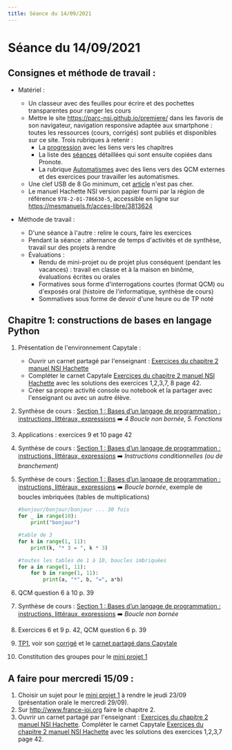 ```yaml
---
title: Séance du 14/09/2021
---
```


# Séance du 14/09/2021

## Consignes et méthode de travail :

* Matériel :
    * Un classeur avec des feuilles pour écrire et des pochettes transparentes pour ranger les cours
    * Mettre le site <https://parc-nsi.github.io/premiere/> dans les favoris de son navigateur, navigation responsive adaptée aux smartphone : toutes les ressources (cours, corrigés) sont publiés et disponibles sur ce site. Trois rubriques à retenir :
        * La [progression](https://parc-nsi.github.io/premiere/) avec les liens vers les chapitres
        * La liste des [séances](https://parc-nsi.github.io/premiere/seances/) détaillées qui sont ensuite copiées dans Pronote.
        * La rubrique [Automatismes](https://parc-nsi.github.io/premiere/automatismes/) avec des liens vers des QCM externes et des exercices pour travailler les automatismes.
    * Une clef USB de 8 Go minimum, cet [article](https://www.boulanger.com/ref/872118) n'est pas cher.
    * Le manuel Hachette NSI version papier fourni par la région de référence `978-2-01-786630-5`, accessible en ligne sur <https://mesmanuels.fr/acces-libre/3813624>

* Méthode de travail :
    * D'une séance à l'autre : relire le cours, faire les exercices
    * Pendant la séance : alternance de temps d'activités et de synthèse, travail sur des projets    à rendre
    * Évaluations :
        * Rendu de mini-projet ou de projet plus conséquent (pendant les vacances) : travail en classe et à la maison en binôme, évaluations écrites ou orales
        * Formatives sous forme d'interrogations courtes (format QCM) ou d'exposés oral (histoire de l'informatique, synthèse de cours)
        * Sommatives sous forme de devoir d'une heure ou de TP noté


## Chapitre 1: constructions de bases en langage Python

1. Présentation de l'environnement Capytale : 
    * Ouvrir un carnet partagé par l'enseignant : [Exercices du chapitre 2 manuel NSI Hachette](https://capytale2.ac-paris.fr/web/c-auth/list?returnto=/web/code/6b4e-36532)
    * Compléter le carnet Capytale [Exercices du chapitre 2 manuel NSI Hachette](https://capytale2.ac-paris.fr/web/c-auth/list?returnto=/web/code/6b4e-36532) avec les solutions des exercices 1,2,3,7, 8 page 42.
    * Créer sa propre activité console ou notebook et la partager avec l'enseignant ou avec un autre élève.

2. Synthèse de cours : [Section 1 : Bases d’un langage de programmation : instructions, littéraux, expressions](../chapitre1/cours/Chap1-Bases-Programmation-2021.pdf) ➡️ _4 Boucle non bornée, 5. Fonctions_

3. Applications : exercices 9 et 10 page 42 

4. Synthèse de cours : [Section 1 : Bases d’un langage de programmation : instructions, littéraux, expressions](../chapitre1/cours/Chap1-Bases-Programmation-2021.pdf) ➡️ _Instructions conditionnelles (ou de branchement)_
   

5. Synthèse de cours : [Section 1 : Bases d’un langage de programmation : instructions, littéraux, expressions](../chapitre1/cours/Chap1-Bases-Programmation-2021.pdf) ➡️ _Boucle bornée_, exemple de boucles imbriquées (tables de multiplications)

    ~~~python
    #bonjour/bonjour/bonjour ... 30 fois
    for _ in range(10):
        print("bonjour")

    #table de 3
    for k in range(1, 11):
        print(k, "* 3 = ", k * 3)

    #toutes les tables de 1 à 10, boucles imbriquées
    for a in range(1, 11):
        for b in range(1, 11):
            print(a, "*", b, "=", a*b)
    ~~~

7. QCM question 6 à 10 p. 39
8. Synthèse de cours : [Section 1 : Bases d’un langage de programmation : instructions, littéraux, expressions](../chapitre1/cours/Chap1-Bases-Programmation-2021.pdf) ➡️ _Boucle non bornée_
9. Exercices 6 et 9 p. 42, QCM question 6 p. 39
10. [TP1](../chapitre1/TP1/1NSI-Chap1-Variables-TP1-git.md), voir son [corrigé](../chapitre1/TP1/corrigé-TP1.pdf) et le [carnet partagé dans Capytale](https://capytale2.ac-paris.fr/web/c-auth/list?returnto=/web/code/06a2-40819)
11. Constitution des groupes pour le [mini projet 1](../Projets/MiniProjets2021/Mini-Projet1/sujets/NSI-MiniProjets1-Sujets.pdf)


## A faire pour mercredi 15/09 :

1. Choisir un sujet pour le [mini projet 1](../Projets/MiniProjets2021/Mini-Projet1/sujets/NSI-MiniProjets1-Sujets.pdf) à rendre le jeudi 23/09 (présentation orale le mercredi 29/09).
2. Sur <http://www.france-ioi.org>  faire le chapitre 2.
3. Ouvrir un carnet partagé par l'enseignant : [Exercices du chapitre 2 manuel NSI Hachette](https://capytale2.ac-paris.fr/web/c-auth/list?returnto=/web/code/6b4e-36532). 
Compléter le carnet Capytale [Exercices du chapitre 2 manuel NSI Hachette](https://capytale2.ac-paris.fr/web/c-auth/list?returnto=/web/code/6b4e-36532) avec les solutions des exercices 1,2,3,7 page 42.


